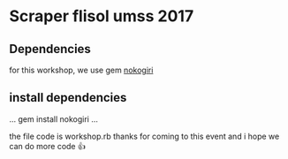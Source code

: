 # Scraper flisol umss 2017

## Dependencies
for this workshop, we use gem [nokogiri](https://github.com/sparklemotion/nokogiri)

## install dependencies
...
gem install nokogiri
...

the file code is workshop.rb
thanks for coming to this event and i hope we can do more code  :+1: 
